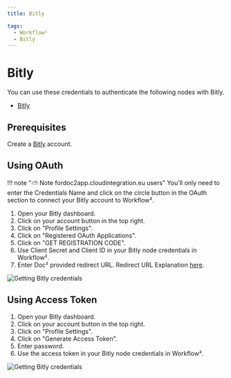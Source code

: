 ```yaml
---
title: Bitly

tags:
  - Workflow²
  - Bitly
---
```


# Bitly

You can use these credentials to authenticate the following nodes with Bitly.
- [Bitly](/workflow/integrations/nodes/workflow-nodes-base.bitly/)

## Prerequisites

Create a [Bitly](https://www.bitly.com/) account.

## Using OAuth

!!! note "⛅️ Note fordoc2app.cloudintegration.eu users"
    You'll only need to enter the Credentials Name and click on the circle button in the OAuth section to connect your Bitly account to Workflow².


1. Open your Bitly dashboard.
2. Click on your account button in the top right.
3. Click on "Profile Settings".
4. Click on "Registered OAuth Applications".
5. Click on "GET REGISTRATION CODE".
6. Use Client Secret and Client ID in your Bitly node credentials in Workflow².
7. Enter Doc² provided redirect URL. Redirect URL Explanation [here](/).


![Getting Bitly credentials](/_images/integrations/credentials/bitly/using-oauth.gif)

## Using Access Token

1. Open your Bitly dashboard.
2. Click on your account button in the top right.
3. Click on "Profile Settings".
4. Click on "Generate Access Token".
5. Enter password.
6. Use the access token in your Bitly node credentials in Workflow².


![Getting Bitly credentials](/_images/integrations/credentials/bitly/using-access-token.gif)
